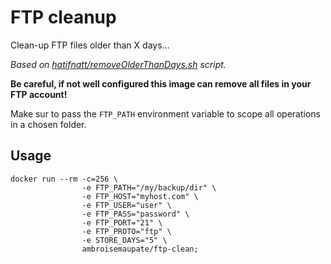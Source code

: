 # FTP cleanup

Clean-up FTP files older than X days…

*Based on [hatifnatt/removeOlderThanDays.sh](https://gist.github.com/hatifnatt/be0fe64f19244f03180c) script.*

**Be careful, if not well configured this image can remove all files in your
FTP account!** 

Make sur to pass the `FTP_PATH` environment variable to scope all operations
in a chosen folder.

## Usage

```
docker run --rm -c=256 \
                -e FTP_PATH="/my/backup/dir" \ 
                -e FTP_HOST="myhost.com" \ 
                -e FTP_USER="user" \ 
                -e FTP_PASS="password" \
                -e FTP_PORT="21" \
                -e FTP_PROTO="ftp" \
                -e STORE_DAYS="5" \
                ambroisemaupate/ftp-clean;
```
